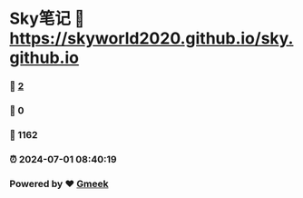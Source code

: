 # Sky笔记 :link: https://skyworld2020.github.io/sky.github.io 
### :page_facing_up: [2](https://skyworld2020.github.io/sky.github.io/tag.html) 
### :speech_balloon: 0 
### :hibiscus: 1162 
### :alarm_clock: 2024-07-01 08:40:19 
### Powered by :heart: [Gmeek](https://github.com/Meekdai/Gmeek)
